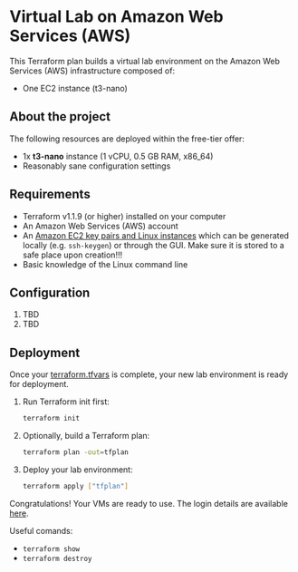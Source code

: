 # Virtual Lab on Amazon Web Services (AWS)
This Terraform plan builds a virtual lab environment on the Amazon Web Services (AWS) infrastructure composed of:
- One EC2 instance (t3-nano)

## About the project

The following resources are deployed within the free-tier offer:

- 1x **t3-nano** instance (1 vCPU, 0.5 GB RAM, x86_64)
- Reasonably sane configuration settings

## Requirements

- Terraform v1.1.9 (or higher) installed on your computer
- An Amazon Web Services (AWS) account
- An [Amazon EC2 key pairs and Linux instances](https://docs.aws.amazon.com/AWSEC2/latest/UserGuide/ec2-key-pairs.html) which can be generated locally (e.g. `ssh-keygen`) or through the GUI. Make sure it is stored to a safe place upon creation!!!
- Basic knowledge of the Linux command line

## Configuration

1. TBD
2. TBD

## Deployment

Once your [terraform.tfvars](./terraform.tfvars.ori) is complete, your new lab environment is ready for deployment.

1. Run Terraform init first:

   ```sh
   terraform init
   ```

1. Optionally, build a Terraform plan:

   ```sh
   terraform plan -out=tfplan
   ```

1. Deploy your lab environment:

   ```sh
   terraform apply ["tfplan"]
   ```

Congratulations! Your VMs are ready to use. The login details are available [here](https://docs.oracle.com/en-us/iaas/Content/Compute/References/images.htm#Oracle__linux-users).</br>

Useful comands:
- `terraform show`
- `terraform destroy`

<!--### Ansible quirks
In case the Ansible playbook has to be re-run, the following one-liner shall be run from the same directory where Terraform state lives:
```
$ ANSIBLE_HOST_KEY_CHECKING=False ansible-playbook -i remote_ip.txt --private-key ~/.ssh/oci-static-server -u ubuntu ~/ansible/playbook.yaml
```
-->

